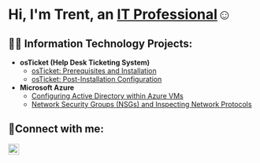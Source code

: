 <h1>Hi, I'm Trent, an <a href="https://linkedin.com/in/trenton-myers-4749b9260">IT Professional</a>☺</h1>

<h2>👨‍💻 Information Technology Projects:</h2>

- <b>osTicket (Help Desk Ticketing System)</b>
  - [osTicket: Prerequisites and Installation](https://github.com/TrentMyers/osticket-prereqs)
  - [osTicket: Post-Installation Configuration](https://github.com/TrentMyers/post-install-config)
- <b>Microsoft Azure</b>
  - [Configuring Active Directory within Azure VMs](https://github.com/TrentMyers/configure-ad)
  - [Network Security Groups (NSGs) and Inspecting Network Protocols](https://github.com/TrentMyers/azure-network-protocols)

<h2>🤳Connect with me:</h2>

[<img align="left" alt="Josh | LinkedIn" width="22px" src="https://cdn.jsdelivr.net/npm/simple-icons@v3/icons/linkedin.svg" />][linkedin]

[linkedin]:https://linkedin.com/in/trenton-myers-4749b9260
